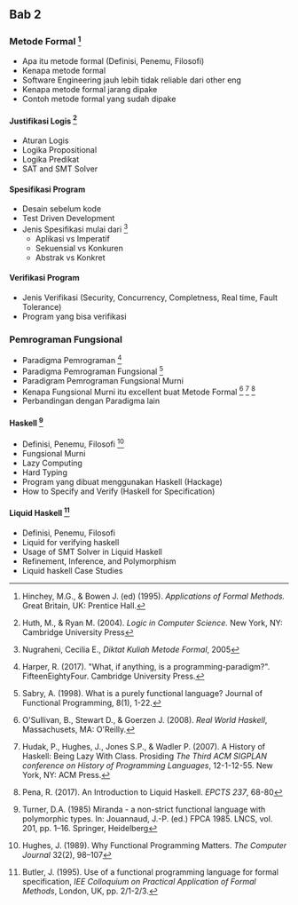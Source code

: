 ## Bab 2
 
### Metode Formal [^Hinchey1995]
* Apa itu metode formal (Definisi, Penemu, Filosofi)
* Kenapa metode formal
* Software Engineering jauh lebih tidak reliable dari other eng
* Kenapa metode formal jarang dipake
* Contoh metode formal yang sudah dipake

#### Justifikasi Logis [^Huth2004]
* Aturan Logis
* Logika Propositional
* Logika Predikat
* SAT and SMT Solver

#### Spesifikasi Program
* Desain sebelum kode
* Test Driven Development
* Jenis Spesifikasi mulai dari [^Nugraheni2005] 
  * Aplikasi vs Imperatif
  * Sekuensial vs Konkuren
  * Abstrak vs Konkret

#### Verifikasi Program
* Jenis Verifikasi (Security, Concurrency, Completness, Real time,
Fault Tolerance)
* Program yang bisa verifikasi

### Pemrograman Fungsional
* Paradigma Pemrograman [^Harper2017]
* Paradigma Pemrograman Fungsional [^Sabry1998]
* Paradigram Pemrograman Fungsional Murni
* Kenapa Fungsional Murni itu excellent buat Metode Formal
[^O'Sullivan2008] [^Hudak2007] [^Pena2017]
* Perbandingan dengan Paradigma lain

#### Haskell [^Turner1985]
* Definisi, Penemu, Filosofi [^Hughes1989]
* Fungsional Murni
* Lazy Computing
* Hard Typing
* Program yang dibuat menggunakan Haskell (Hackage)
* How to Specify and Verify (Haskell for Specification)

#### Liquid Haskell [^Butler1995]
* Definisi, Penemu, Filosofi
* Liquid for verifying haskell
* Usage of SMT Solver in Liquid Haskell
* Refinement, Inference, and Polymorphism
* Liquid haskell Case Studies

[^Hinchey1995]: Hinchey, M.G., & Bowen J. (ed) (1995). _Applications of 
  Formal Methods._ Great Britain, UK: Prentice Hall.
[^Huth2004]: Huth, M., & Ryan M. (2004). _Logic in Computer Science._ 
  New York, NY: Cambridge University Press
[^Nugraheni2005]: Nugraheni, Cecilia E., _Diktat Kuliah Metode Formal_, 
  2005 
[^O'Sullivan2008]: O'Sullivan, B., Stewart D., & Goerzen J. (2008). 
  _Real World Haskell_, Massachusets, MA: O'Reilly.
[^Hudak2007]: Hudak, P., Hughes, J., Jones S.P., & Wadler P. (2007). 
  A History of Haskell: Being Lazy With Class. Prosiding _The Third 
  ACM SIGPLAN conference on History of Programming Languages_, 
  12-1-12-55. New York, NY: ACM Press.
[^Pena2017]: Pena, R. (2017). An Introduction to Liquid Haskell. 
  _EPCTS 237_, 68-80
[^Turner1985]: Turner, D.A. (1985) Miranda - a non-strict 
  functional language with polymorphic types. In: Jouannaud, J.-P. 
  (ed.) FPCA 1985. LNCS, vol. 201, pp. 1–16. Springer, Heidelberg
[^Hughes1989]: Hughes, J. (1989). Why Functional Programming Matters. 
  _The Computer Journal_ 32(2), 98–107 
[^Butler1995]: Butler, J. (1995). Use of a functional programming 
  language for formal specification, 
  _IEE Colloquium on Practical Application of Formal 
  Methods_, London, UK, pp. 2/1-2/3.
[^Sabry1998]: Sabry, A. (1998). What is a purely functional language? 
  Journal of Functional Programming, 8(1), 1-22. 
[^Harper2017]: Harper, R. (2017). "What, if anything, is a
  programming-paradigm?". FifteenEightyFour. Cambridge University Press.

